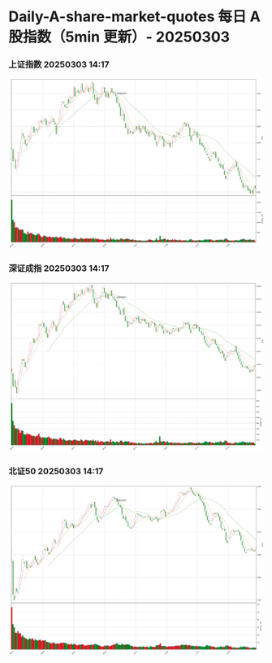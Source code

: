 
# Daily-A-share-market-quotes 每日 A 股指数（5min 更新）- 20250303

### 上证指数 20250303 14:17
![](./fig/2025/3/20250303-sh000001.png)

### 深证成指 20250303 14:17
![](./fig/2025/3/20250303-sz399001.png)

### 北证50 20250303 14:17
![](./fig/2025/3/20250303-bj899050.png)
